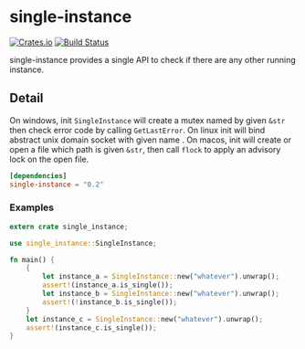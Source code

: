 single-instance
===

[![Crates.io](https://img.shields.io/crates/v/single-instance.svg)](https://crates.io/crates/single-instance)
[![Build Status](https://travis-ci.org/WLBF/single-instance.svg?branch=master)](https://travis-ci.org/WLBF/single-instance)

single-instance provides a single API to check if there are any other running instance. 

## Detail
On windows, init `SingleInstance` will create a mutex named by given `&str` then check error code by calling `GetLastError`. On linux init will bind abstract unix domain socket with given name . On macos, init will create or open a file which path is given `&str`, then call `flock` to apply an advisory lock on the open file.

```toml
[dependencies]
single-instance = "0.2"
```

### Examples
```rust
extern crate single_instance;

use single_instance::SingleInstance;

fn main() {
    {
        let instance_a = SingleInstance::new("whatever").unwrap();
        assert!(instance_a.is_single());
        let instance_b = SingleInstance::new("whatever").unwrap();
        assert!(!instance_b.is_single());
    }
    let instance_c = SingleInstance::new("whatever").unwrap();
    assert!(instance_c.is_single());
}
```
